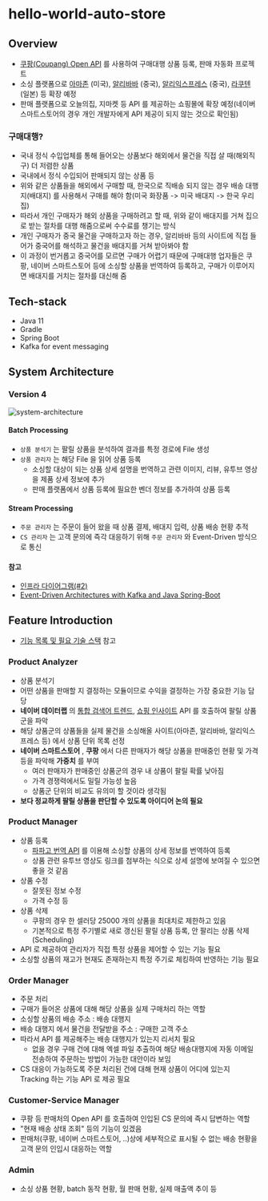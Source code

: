 # hello-world-auto-store

## Overview

 * [쿠팡(Coupang) Open API](https://travel-developers.coupang.com/) 를 사용하여 구매대행 상품 등록, 판매 자동화 프로젝트
 * 소싱 플랫폼으로 [아마존](https://www.amazon.com/) (미국), [알리바바](https://korean.alibaba.com/) (중국), [알리익스프레스](https://ko.aliexpress.com/?spm=a2g0o.home.1000002.1.3d424430V4f87P) (중국), [라쿠텐](https://www.rakuten.co.jp/) (일본) 등 확장 예정
 * 판매 플랫폼으로 오늘의집, 지마켓 등 API 를 제공하는 쇼핑몰에 확장 예정(네이버 스마트스토어의 경우 개인 개발자에게 API 제공이 되지 않는 것으로 확인됨)

### 구매대행?
 * 국내 정식 수입업체를 통해 들어오는 상품보다 해외에서 물건을 직접 살 때(해외직구) 더 저렴한 상품 
 * 국내에서 정식 수입되어 판매되지 않는 상품 등
 * 위와 같은 상품들을 해외에서 구매할 때, 한국으로 직배송 되지 않는 경우 배송 대행지(배대지) 를 사용해서 구매를 해야 함(미국 화장품 -> 미국 배대지 -> 한국 우리집)
 * 따라서 개인 구매자가 해외 상품을 구매하려고 할 때, 위와 같이 배대지를 거쳐 집으로 받는 절차를 대행 해줌으로써 수수료를 챙기는 방식
 * 개인 구매자가 중국 물건을 구매하고자 하는 경우, 알리바바 등의 사이트에 직접 들어가 중국어를 해석하고 물건을 배대지를 거쳐 받아봐야 함
 * 이 과정이 번거롭고 중국어를 모르면 구매가 어렵기 때문에 구매대행 업자들은 쿠팡, 네이버 스마트스토어 등에 소싱할 상품을 번역하여 등록하고, 구매가 이루어지면 배대지를 거치는 절차를 대신해 줌

## Tech-stack
 * Java 11
 * Gradle
 * Spring Boot
 * Kafka for event messaging

## System Architecture

### Version 4
![system-architecture](https://user-images.githubusercontent.com/35681772/159146403-1bcab3aa-02e4-49ae-9e88-829199832320.png)

#### Batch Processing
 * `상품 분석기` 는 팔릴 상품을 분석하여 결과를 특정 경로에 File 생성
 * `상품 관리자` 는 해당 File 을 읽어 상품 등록
   - 소싱할 대상이 되는 상품 상세 설명을 번역하고 관련 이미지, 리뷰, 유투브 영상을 제품 상세 정보에 추가
   - 판매 플랫폼에서 상품 등록에 필요한 벤더 정보를 추가하여 상품 등록

#### Stream Processing
 * `주문 관리자` 는 주문이 들어 왔을 때 상품 결제, 배대지 입력, 상품 배송 현황 추적
 * `CS 관리자` 는 고객 문의에 즉각 대응하기 위해 `주문 관리자` 와 Event-Driven 방식으로 통신

#### 참고
 * [인프라 다이어그램(#2)](https://github.com/kingwaggs/hello-world-auto-store/issues/2)
 * [Event-Driven Architectures with Kafka and Java Spring-Boot](https://itnext.io/event-driven-architectures-with-kafka-and-java-spring-boot-6ded048e86f3)

## Feature Introduction

 * [기능 목록 및 필요 기술 스택](https://github.com/kingwaggs/hello-world-auto-store/issues/1) 참고

### Product Analyzer
 * 상품 분석기
 * 어떤 상품을 판매할 지 결정하는 모듈이므로 수익을 결정하는 가장 중요한 기능 담당
 * __네이버 데이터랩__ 의 [통합 검색어 트렌드](https://developers.naver.com/docs/serviceapi/datalab/search/search.md#%ED%86%B5%ED%95%A9-%EA%B2%80%EC%83%89%EC%96%B4-%ED%8A%B8%EB%A0%8C%EB%93%9C-%EA%B0%9C%EC%9A%94), [쇼핑 인사이트](https://developers.naver.com/docs/serviceapi/datalab/shopping/shopping.md#%EC%87%BC%ED%95%91%EC%9D%B8%EC%82%AC%EC%9D%B4%ED%8A%B8-%EA%B0%9C%EC%9A%94) API 를 호출하여 팔릴 상품군을 파악
 * 해당 상품군의 상품들을 실제 물건을 소싱해올 사이트(아마존, 알리바바, 알리익스프레스 등) 에서 상품 단위 목록 선정
 * __네이버 스마트스토어__ , __쿠팡__ 에서 다른 판매자가 해당 상품을 판매중인 현황 및 가격 등을 파악해 __가중치__ 를 부여
    - 여러 판매자가 판매중인 상품군의 경우 내 상품이 팔릴 확률 낮아짐
    - 가격 경쟁력에서도 밀릴 가능성 높음
    - 상품군 단위의 비교도 유의미 할 것이라 생각됨
 * __보다 정교하게 팔릴 상품을 판단할 수 있도록 아이디어 논의 필요__

### Product Manager
 * 상품 등록
   - [파파고 번역 API](https://developers.naver.com/docs/papago/README.md) 를 이용해 소싱할 상품의 상세 정보를 번역하여 등록
   - 상품 관련 유투브 영상도 링크를 첨부하는 식으로 상세 설명에 보여질 수 있으면 좋을 것 같음
 * 상품 수정
   - 잘못된 정보 수정
   - 가격 수정 등
 * 상품 삭제
   - 쿠팡의 경우 한 셀러당 25000 개의 상품을 최대치로 제한하고 있음
   - 기본적으로 특정 주기별로 새로 갱신된 팔릴 상품 등록, 안 팔리는 상품 삭제(Scheduling)
 * API 로 제공하여 관리자가 직접 특정 상품을 제어할 수 있는 기능 필요
 * 소싱할 상품의 재고가 현재도 존재하는지 특정 주기로 체킹하여 반영하는 기능 필요

### Order Manager
* 주문 처리
* 구매가 들어온 상품에 대해 해당 상품을 실제 구매처리 하는 역할
* 소싱할 상품의 배송 주소 : 배송 대행지
* 배송 대행지 에서 물건을 전달받을 주소 : 구매한 고객 주소
* 따라서 API 를 제공해주는 배송 대행지가 있는지 리서치 필요
  - 없을 경우 구매 건에 대해 엑셀 파일 추출하여 해당 배송대행지에 자동 이메일 전송하여 주문하는 방법이 가능한 대안이라 보임
* CS 대응이 가능하도록 주문 처리된 건에 대해 현재 상품이 어디에 있는지 Tracking 하는 기능 API 로 제공 필요

### Customer-Service Manager
* 쿠팡 등 판매처의 Open API 를 호출하여 인입된 CS 문의에 즉시 답변하는 역할
* "현재 배송 상태 조회" 등의 기능이 있겠음
* 판매처(쿠팡, 네이버 스마트스토어, ..)상에 세부적으로 표시될 수 없는 배송 현황을 고객 문의 인입시 대응하는 역할

### Admin
* 소싱 상품 현황, batch 동작 현황, 월 판매 현황, 실제 매출액 추이 등